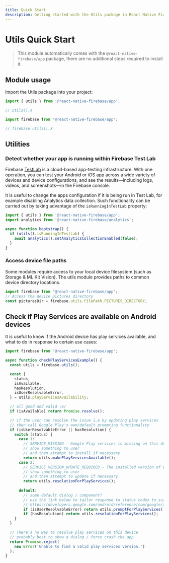 ```yaml
---
title: Quick Start
description: Getting started with the Utils package in React Native Firebase
---
```


# Utils Quick Start

> This module automatically comes with the `@react-native-firebase/app` package, there are no additional steps required to install it.

## Module usage

Import the Utils package into your project:

```js
import { utils } from '@react-native-firebase/app';

// utils().X

import firebase from '@react-native-firebase/app';

// firebase.utils().X
```

## Utilities

### Detect whether your app is running within Firebase Test Lab

Firebase [TestLab](https://firebase.google.com/docs/test-lab/?utm_source=invertase&utm_medium=react-native-firebase&utm_campaign=utils)
is a cloud-based app-testing infrastructure. With one operation, you can test your Android or iOS app across
a wide variety of devices and device configurations, and see the results—including logs, videos,
and screenshots—in the Firebase console.

It is useful to change the apps configuration if it is being run in Test Lab, for example disabling Analytics
data collection. Such functionality can be carried out by taking advantage of the `isRunningInTestLab` property:

```js
import { utils } from '@react-native-firebase/app';
import analytics from '@react-native-firebase/analytics';

async function bootstrap() {
  if (utils().isRunningInTestLab) {
    await analytics().setAnalyticsCollectionEnabled(false);
  }
}
```

### Access device file paths

Some modules require access to your local device filesystem (such as Storage & ML Kit Vision). The utils module provides paths to common device directory locations.

```js
import firebase from '@react-native-firebase/app';
// Access the device pictures directory
const picturesDir = firebase.utils.FilePath.PICTURES_DIRECTORY;
```

## Check if Play Services are available on Android devices

It is useful to know if the Android device has play services available, and what to do in response to certain use cases:

```js
import firebase from '@react-native-firebase/app';

async function checkPlayServicesExample() {
  const utils = firebase.utils();

  const {
    status,
    isAvailable,
    hasResolution,
    isUserResolvableError,
  } = utils.playServicesAvailability;

  // all good and valid \o/
  if (isAvailable) return Promise.resolve();

  // if the user can resolve the issue i.e by updating play services
  // then call Google Play's own/default prompting functionality
  if (isUserResolvableError || hasResolution) {
    switch (status) {
      case 1:
        // SERVICE_MISSING - Google Play services is missing on this device.
        // show something to user
        // and then attempt to install if necessary
        return utils.makePlayServicesAvailable();
      case 2:
        // SERVICE_VERSION_UPDATE_REQUIRED - The installed version of Google Play services is out of date.
        // show something to user
        // and then attempt to update if necessary
        return utils.resolutionForPlayServices();
 
      default:
        // some default dialog / component?
        // use the link below to tailor response to status codes to suit your use case
        // https://developers.google.com/android/reference/com/google/android/gms/// common/ConnectionResult#SERVICE_VERSION_UPDATE_REQUIRED
        if (isUserResolvableError) return utils.promptForPlayServices();
        if (hasResolution) return utils.resolutionForPlayServices();
    }
  }

  // There's no way to resolve play services on this device
  // probably best to show a dialog / force crash the app
  return Promise.reject(
    new Error('Unable to find a valid play services version.')
  );
}
```